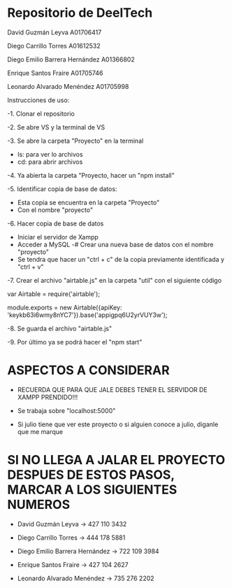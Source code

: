 # Repositorio de DeelTech

David Guzmán Leyva A01706417

Diego Carrillo Torres A01612532

Diego Emilio Barrera Hernández A01366802

Enrique Santos Fraire A01705746

Leonardo Alvarado Menéndez A01705998


Instrucciones de uso:

-1. Clonar el repositorio

-2. Se abre VS y la terminal de VS

-3. Se abre la carpeta "Proyecto" en la terminal 
  - ls: para ver lo archivos
  - cd: para abrir archivos

-4. Ya abierta la carpeta "Proyecto, hacer un "npm install"

-5. Identificar copia de base de datos:
  - Esta copia se encuentra en la carpeta "Proyecto"
  - Con el nombre "proyecto"

-6. Hacer copia de base de datos
  - Iniciar el servidor de Xampp
  - Acceder a MySQL
  -# Crear una nueva base de datos con el nombre "proyecto"
  - Se tendra que hacer un "ctrl + c" de la copia previamente identificada y "ctrl + v"

-7. Crear el archivo "airtable.js" en la carpeta "util" con el siguiente código

var Airtable = require('airtable');

module.exports = new Airtable({apiKey: 'keykb63i6wmy8nYC7'}).base('appigpq6U2yrVUY3w');

-8. Se guarda el archivo "airtable.js"

-9. Por último ya se podrá hacer el "npm start"


# ASPECTOS A CONSIDERAR

- RECUERDA QUE PARA QUE JALE DEBES TENER EL SERVIDOR DE XAMPP PRENDIDO!!!

- Se trabaja sobre "localhost:5000"

- Si julio tiene que ver este proyecto o si alguien conoce a julio, diganle que me marque

# SI NO LLEGA A JALAR EL PROYECTO DESPUES DE ESTOS PASOS, MARCAR A LOS SIGUIENTES NUMEROS

- David Guzmán Leyva -> 427 110 3432

- Diego Carrillo Torres -> 444 178 5881

- Diego Emilio Barrera Hernández -> 722 109 3984

- Enrique Santos Fraire -> 427 104 2627

- Leonardo Alvarado Menéndez -> 735 276 2202
